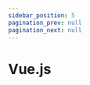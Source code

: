 ```yaml
---
sidebar_position: 5
pagination_prev: null
pagination_next: null
---
```


# Vue.js

<SDKNotReady name="Vue.js" />